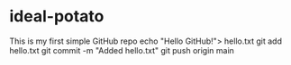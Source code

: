 # ideal-potato
This is my first simple GitHub repo
echo "Hello GitHub!"> hello.txt
git add hello.txt
git commit -m "Added hello.txt"
git push origin main
